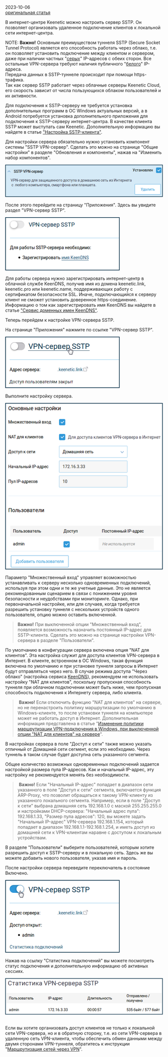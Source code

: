 2023-10-06  
[оригинальная статья](https://help.keenetic.com/hc/ru/articles/360000594640-VPN-%D1%81%D0%B5%D1%80%D0%B2%D0%B5%D1%80-SSTP)

В интернет-центре Keenetic можно настроить сервер SSTP. Он позволяет организовать удаленное подключение клиентов к локальной сети интернет-центра.

NOTE: **Важно!** Основным преимуществом туннеля SSTP (Secure Socket Tunnel Protocol) является его способность работать через облако, т.е. он позволяет установить подключение между клиентом и сервером, даже при наличии частных "[серых](https://help.keenetic.com/hc/ru/articles/213965789)" IP-адресов с обеих сторон. Все остальные VPN-сервера требуют наличия публичного "[белого](https://help.keenetic.com/hc/ru/articles/213965789)" IP-адреса.  
Передача данных в SSTP-туннеле происходит при помощи https-трафика.  
Так как сервер SSTP работает через облачные серверы Keenetic Cloud, его скорость зависит от числа пользующихся облаком пользователей и их активности.

Для подключения к SSTP-серверу не требуется установка дополнительных программ в ОС Windows актуальных версий, а в Android потребуется установка дополнительного приложения для подключения к SSTP-серверу интернет-центра. В качестве клиента SSTP может выступать сам Keenetic. Дополнительную информацию вы найдете в статье ["Настройка SSTP-клиента"](https://help.keenetic.com/hc/ru/articles/360000599979).

Для настройки сервера обязательно нужно установить компонент системы "SSTP VPN-сервер". Сделать это можно на странице "Общие настройки" в разделе "Обновления и компоненты", нажав на "Изменить набор компонентов".

![sstp-s-comp.png|500](/Media/VPN_SSTP/image_1.png)

После этого перейдите на страницу "Приложения". Здесь вы увидите раздел "VPN-сервер SSTP".

![sstp-s-01.png|300](/Media/VPN_SSTP/image_2.png)

Для работы сервера нужно зарегистрировать интернет-центр в облачной службе KeenDNS, получив имя из домена keenetic.link, keenetic.pro или keenetic.name, поддерживающих работу с сертификатом безопасности SSL. Иначе, подключающийся к серверу клиент не сможет установить доверенное https-соединение. Информацию о том как зарегистрировать имя KeenDNS вы найдете в статье ["Сервис доменных имен KeenDNS"](https://help.keenetic.com/hc/ru/articles/360000400919).

Теперь перейдем к настройке VPN-сервера SSTP.

На странице "Приложения" нажмите по ссылке "VPN-сервер SSTP". 

![sstp-s-003.png|300](/Media/VPN_SSTP/image_3.png)

Выполните настройку сервера.

![sstp-s-02.png|400](/Media/VPN_SSTP/image_4.png)

Параметр "Множественный вход" управляет возможностью устанавливать к серверу несколько одновременных подключений, используя при этом одни и те же учетные данные. Это не является рекомендованным сценарием в связи с понижением уровня безопасности и неудобствами при мониторинге. Однако, при первоначальной настройке, или для случаев, когда требуется разрешить установку туннеля с нескольких устройств одного пользователя, опцию можно оставить включенной.

>**Важно!** При выключенной опции "Множественный вход", появляется возможность назначить постоянный IP-адрес для SSTP-клиента. Сделать это можно на странице настройки VPN-сервера в разделе "Пользователи".

По умолчанию в конфигурации сервера включена опция "NAT для клиентов". Эта настройка служит для доступа клиентов VPN-сервера в Интернет. В клиенте, встроенном в ОС Windows, такая функция включена по умолчанию и при установке туннеля запросы в Интернет будут отправляться через него. В случае режима доступа "Через облако" (настройка сервиса [KeenDNS](https://help.keenetic.com/hc/ru/articles/360000400919)), рекомендуем не использовать настройку "NAT для клиентов", поскольку пропускная способность туннеля при облачном подключении может быть ниже, чем пропускная способность подключения к Интернету сервера, либо клиента.

> **Важно!** Если отключить функцию "NAT для клиентов" на сервере, но не перенастроить политику маршрутизации по умолчанию в Windows-клиенте, то после установки туннеля на компьютере может не работать доступ в Интернет. Дополнительная информация представлена в статье "[Изменение политики маршрутизации VPN-подключения в Windows, при выключенной опции "NAT для клиентов" на сервере](https://help.keenetic.com/hc/ru/articles/360011440700)".

В настройках сервера в поле "Доступ к сети" также можно указать отличный от Домашней сети сегмент, если это необходимо. Через туннель в таком случае будет доступна сеть указанного сегмента.

Общее количество возможных одновременных подключений задается настройкой размера пула IP-адресов. Как и начальный IP-адрес, эту настройку не рекомендуется менять без необходимости.

> **Важно!** Если "Начальный IP-адрес" попадает в диапазон сети указанного в поле "Доступ к сети" сегмента, включается функция ARP-Proxy, что позволит обращаться к такому VPN-клиенту из указанного локального сегмента. Например, если в поле "Доступ к сети" выбрана домашняя сеть 192.168.1.0 с маской 255.255.255.0 и настройками DHCP-сервера: "Начальный адрес пула": 192.168.1.33, "Размер пула адресов": 120, вы можете задать "Начальный IP-адрес" VPN-сервера 192.168.1.154, который попадает в диапазон 192.168.1.1-192.168.1.254, и иметь доступ из домашней сети к VPN-клиентам наравне с доступом к локальным устройствам.

В разделе "Пользователи" выберите пользователей, которым хотите разрешить доступ к SSTP-серверу и в локальную сеть. Здесь же вы можете добавить нового пользователя, указав имя и пароль.

После настройки сервера переведите переключатель в состояние Включено.

![sstp-s-03.png|300](/Media/VPN_SSTP/image_5.png)

Нажав на ссылку "Статистика подключений" вы можете посмотреть статус подключения и дополнительную информацию об активных сессиях.

![sstp-s-04.png|500](/Media/VPN_SSTP/image_6.png) 

Если вы хотите организовать доступ клиентов не только к локальной сети VPN-сервера, но и в обратную сторону, т.е. из сети VPN-сервера в удаленную сеть VPN-клиента, чтобы обеспечить обмен данными между двумя сторонами VPN-туннеля, обратитесь к инструкции "[Маршрутизация сетей через VPN](https://help.keenetic.com/hc/ru/articles/360001390359)".
